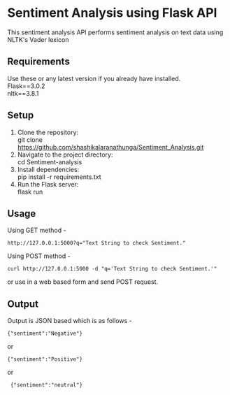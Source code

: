 # Sentiment Analysis using Flask API
This sentiment analysis API performs sentiment analysis on text data using NLTK's Vader lexicon

## Requirements
Use these or any latest  version if you already have installed.\
    Flask==3.0.2\
    nltk==3.8.1

## Setup 

1. Clone the repository:\
    git clone https://github.com/shashikalaranathunga/Sentiment_Analysis.git
2. Navigate to the project directory:\
    cd Sentiment-analysis
3. Install dependencies:\
    pip install -r requirements.txt
4. Run the Flask server:\
    flask run


## Usage
Using GET method - 

    http://127.0.0.1:5000?q="Text String to check Sentiment."
    
Using POST method - 

    curl http://127.0.0.1:5000 -d "q='Text String to check Sentiment.'"
or use in a web based form and send POST request.
## Output
Output is JSON based which is as follows -

    {"sentiment":"Negative"}
or

    {"sentiment":"Positive"}

or 

     {"sentiment":"neutral"}

